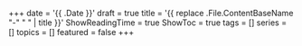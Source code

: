 +++
date = '{{ .Date }}'
draft = true
title = '{{ replace .File.ContentBaseName "-" " " | title }}'
ShowReadingTime = true
ShowToc = true
tags = []
series = []
topics = []
featured = false
+++
